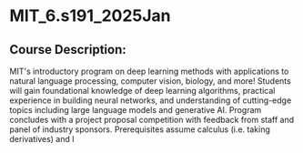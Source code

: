 # MIT_6.s191_2025Jan
## Course Description:
MIT's introductory program on deep learning methods with applications to natural language processing, computer vision, biology, and more! Students will gain foundational knowledge of deep learning algorithms, practical experience in building neural networks, and understanding of cutting-edge topics including large language models and generative AI. Program concludes with a project proposal competition with feedback from staff and panel of industry sponsors. Prerequisites assume calculus (i.e. taking derivatives) and l
